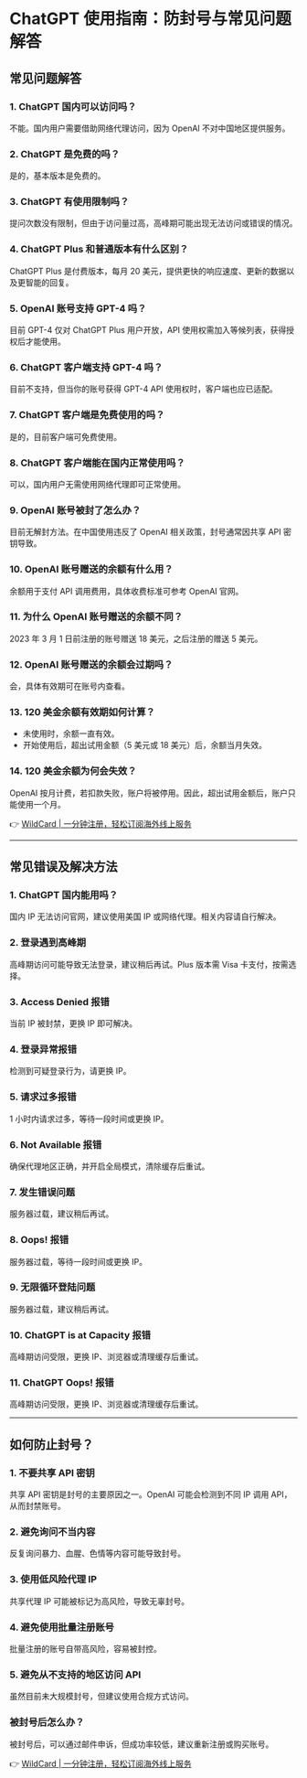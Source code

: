 # ChatGPT 使用指南：防封号与常见问题解答

## 常见问题解答

### 1. ChatGPT 国内可以访问吗？
不能。国内用户需要借助网络代理访问，因为 OpenAI 不对中国地区提供服务。

### 2. ChatGPT 是免费的吗？
是的，基本版本是免费的。

### 3. ChatGPT 有使用限制吗？
提问次数没有限制，但由于访问量过高，高峰期可能出现无法访问或错误的情况。

### 4. ChatGPT Plus 和普通版本有什么区别？
ChatGPT Plus 是付费版本，每月 20 美元，提供更快的响应速度、更新的数据以及更智能的回复。

### 5. OpenAI 账号支持 GPT-4 吗？
目前 GPT-4 仅对 ChatGPT Plus 用户开放，API 使用权需加入等候列表，获得授权后才能使用。

### 6. ChatGPT 客户端支持 GPT-4 吗？
目前不支持，但当你的账号获得 GPT-4 API 使用权时，客户端也应已适配。

### 7. ChatGPT 客户端是免费使用的吗？
是的，目前客户端可免费使用。

### 8. ChatGPT 客户端能在国内正常使用吗？
可以，国内用户无需使用网络代理即可正常使用。

### 9. OpenAI 账号被封了怎么办？
目前无解封方法。在中国使用违反了 OpenAI 相关政策，封号通常因共享 API 密钥导致。

### 10. OpenAI 账号赠送的余额有什么用？
余额用于支付 API 调用费用，具体收费标准可参考 OpenAI 官网。

### 11. 为什么 OpenAI 账号赠送的余额不同？
2023 年 3 月 1 日前注册的账号赠送 18 美元，之后注册的赠送 5 美元。

### 12. OpenAI 账号赠送的余额会过期吗？
会，具体有效期可在账号内查看。

### 13. 120 美金余额有效期如何计算？
- 未使用时，余额一直有效。
- 开始使用后，超出试用金额（5 美元或 18 美元）后，余额当月失效。

### 14. 120 美金余额为何会失效？
OpenAI 按月计费，若扣款失败，账户将被停用。因此，超出试用金额后，账户只能使用一个月。

👉 [WildCard | 一分钟注册，轻松订阅海外线上服务](https://bbtdd.com/WildCard)

---

## 常见错误及解决方法

### 1. ChatGPT 国内能用吗？
国内 IP 无法访问官网，建议使用美国 IP 或网络代理。相关内容请自行解决。

### 2. 登录遇到高峰期
高峰期访问可能导致无法登录，建议稍后再试。Plus 版本需 Visa 卡支付，按需选择。

### 3. Access Denied 报错
当前 IP 被封禁，更换 IP 即可解决。

### 4. 登录异常报错
检测到可疑登录行为，请更换 IP。

### 5. 请求过多报错
1 小时内请求过多，等待一段时间或更换 IP。

### 6. Not Available 报错
确保代理地区正确，并开启全局模式，清除缓存后重试。

### 7. 发生错误问题
服务器过载，建议稍后再试。

### 8. Oops! 报错
服务器过载，等待一段时间或更换 IP。

### 9. 无限循环登陆问题
服务器过载，建议稍后再试。

### 10. ChatGPT is at Capacity 报错
高峰期访问受限，更换 IP、浏览器或清理缓存后重试。

### 11. ChatGPT Oops! 报错
高峰期访问受限，更换 IP、浏览器或清理缓存后重试。

---

## 如何防止封号？

### 1. 不要共享 API 密钥
共享 API 密钥是封号的主要原因之一。OpenAI 可能会检测到不同 IP 调用 API，从而封禁账号。

### 2. 避免询问不当内容
反复询问暴力、血腥、色情等内容可能导致封号。

### 3. 使用低风险代理 IP
共享代理 IP 可能被标记为高风险，导致无辜封号。

### 4. 避免使用批量注册账号
批量注册的账号自带高风险，容易被封控。

### 5. 避免从不支持的地区访问 API
虽然目前未大规模封号，但建议使用合规方式访问。

### 被封号后怎么办？
被封号后，可以通过邮件申诉，但成功率较低，建议重新注册或购买账号。

👉 [WildCard | 一分钟注册，轻松订阅海外线上服务](https://bbtdd.com/WildCard)